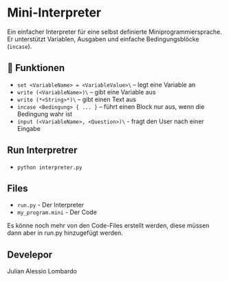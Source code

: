 # Mini-Interpreter

Ein einfacher Interpreter für eine selbst definierte Miniprogrammiersprache.  
Er unterstützt Variablen, Ausgaben und einfache Bedingungsblöcke (`incase`).

## 🔧 Funktionen

- `set <VariableName> = <VariableValue>\` – legt eine Variable an
- `write (<VariableName>)\` – gibt eine Variable aus
- `write (*<String>*)\` – gibt einen Text aus
- `incase <Bedingung> { ... }` – führt einen Block nur aus, wenn die Bedingung wahr ist
- `input (<VariableName>, <Question>)\` - fragt den User nach einer Eingabe

## Run Interpretrer

- `python interpreter.py`

## Files

- `run.py` - Der Interpreter
- `my_program.mini` - Der Code

Es könne noch mehr von den Code-Files erstellt werden, diese müssen dann aber in run.py hinzugefügt werden.

## Develepor

Julian Alessio Lombardo